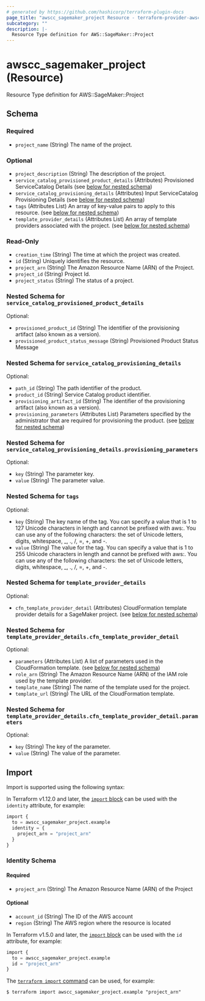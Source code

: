 ```yaml
---
# generated by https://github.com/hashicorp/terraform-plugin-docs
page_title: "awscc_sagemaker_project Resource - terraform-provider-awscc"
subcategory: ""
description: |-
  Resource Type definition for AWS::SageMaker::Project
---
```


# awscc_sagemaker_project (Resource)

Resource Type definition for AWS::SageMaker::Project



<!-- schema generated by tfplugindocs -->
## Schema

### Required

- `project_name` (String) The name of the project.

### Optional

- `project_description` (String) The description of the project.
- `service_catalog_provisioned_product_details` (Attributes) Provisioned ServiceCatalog  Details (see [below for nested schema](#nestedatt--service_catalog_provisioned_product_details))
- `service_catalog_provisioning_details` (Attributes) Input ServiceCatalog Provisioning Details (see [below for nested schema](#nestedatt--service_catalog_provisioning_details))
- `tags` (Attributes List) An array of key-value pairs to apply to this resource. (see [below for nested schema](#nestedatt--tags))
- `template_provider_details` (Attributes List) An array of template providers associated with the project. (see [below for nested schema](#nestedatt--template_provider_details))

### Read-Only

- `creation_time` (String) The time at which the project was created.
- `id` (String) Uniquely identifies the resource.
- `project_arn` (String) The Amazon Resource Name (ARN) of the Project.
- `project_id` (String) Project Id.
- `project_status` (String) The status of a project.

<a id="nestedatt--service_catalog_provisioned_product_details"></a>
### Nested Schema for `service_catalog_provisioned_product_details`

Optional:

- `provisioned_product_id` (String) The identifier of the provisioning artifact (also known as a version).
- `provisioned_product_status_message` (String) Provisioned Product Status Message


<a id="nestedatt--service_catalog_provisioning_details"></a>
### Nested Schema for `service_catalog_provisioning_details`

Optional:

- `path_id` (String) The path identifier of the product.
- `product_id` (String) Service Catalog product identifier.
- `provisioning_artifact_id` (String) The identifier of the provisioning artifact (also known as a version).
- `provisioning_parameters` (Attributes List) Parameters specified by the administrator that are required for provisioning the product. (see [below for nested schema](#nestedatt--service_catalog_provisioning_details--provisioning_parameters))

<a id="nestedatt--service_catalog_provisioning_details--provisioning_parameters"></a>
### Nested Schema for `service_catalog_provisioning_details.provisioning_parameters`

Optional:

- `key` (String) The parameter key.
- `value` (String) The parameter value.



<a id="nestedatt--tags"></a>
### Nested Schema for `tags`

Optional:

- `key` (String) The key name of the tag. You can specify a value that is 1 to 127 Unicode characters in length and cannot be prefixed with aws:. You can use any of the following characters: the set of Unicode letters, digits, whitespace, _, ., /, =, +, and -.
- `value` (String) The value for the tag. You can specify a value that is 1 to 255 Unicode characters in length and cannot be prefixed with aws:. You can use any of the following characters: the set of Unicode letters, digits, whitespace, _, ., /, =, +, and -.


<a id="nestedatt--template_provider_details"></a>
### Nested Schema for `template_provider_details`

Optional:

- `cfn_template_provider_detail` (Attributes) CloudFormation template provider details for a SageMaker project. (see [below for nested schema](#nestedatt--template_provider_details--cfn_template_provider_detail))

<a id="nestedatt--template_provider_details--cfn_template_provider_detail"></a>
### Nested Schema for `template_provider_details.cfn_template_provider_detail`

Optional:

- `parameters` (Attributes List) A list of parameters used in the CloudFormation template. (see [below for nested schema](#nestedatt--template_provider_details--cfn_template_provider_detail--parameters))
- `role_arn` (String) The Amazon Resource Name (ARN) of the IAM role used by the template provider.
- `template_name` (String) The name of the template used for the project.
- `template_url` (String) The URL of the CloudFormation template.

<a id="nestedatt--template_provider_details--cfn_template_provider_detail--parameters"></a>
### Nested Schema for `template_provider_details.cfn_template_provider_detail.parameters`

Optional:

- `key` (String) The key of the parameter.
- `value` (String) The value of the parameter.

## Import

Import is supported using the following syntax:

In Terraform v1.12.0 and later, the [`import` block](https://developer.hashicorp.com/terraform/language/import) can be used with the `identity` attribute, for example:

```terraform
import {
  to = awscc_sagemaker_project.example
  identity = {
    project_arn = "project_arn"
  }
}
```

<!-- schema generated by tfplugindocs -->
### Identity Schema

#### Required

- `project_arn` (String) The Amazon Resource Name (ARN) of the Project

#### Optional

- `account_id` (String) The ID of the AWS account
- `region` (String) The AWS region where the resource is located

In Terraform v1.5.0 and later, the [`import` block](https://developer.hashicorp.com/terraform/language/import) can be used with the `id` attribute, for example:

```terraform
import {
  to = awscc_sagemaker_project.example
  id = "project_arn"
}
```

The [`terraform import` command](https://developer.hashicorp.com/terraform/cli/commands/import) can be used, for example:

```shell
$ terraform import awscc_sagemaker_project.example "project_arn"
```
